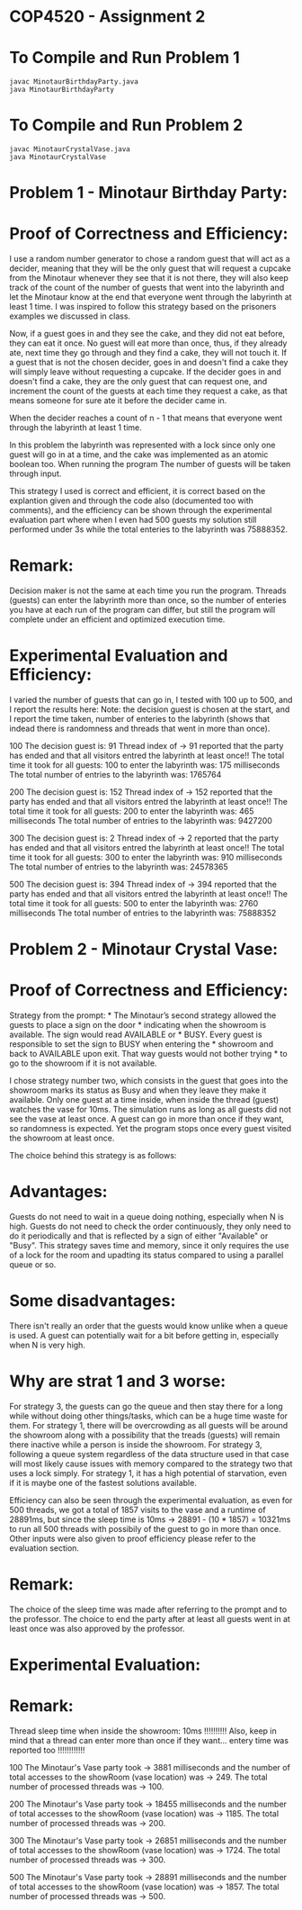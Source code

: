 # COP4520 - Assignment 2 

# To Compile and Run Problem 1 
``` 
javac MinotaurBirthdayParty.java
java MinotaurBirthdayParty 
``` 
# To Compile and Run Problem 2 
``` 
javac MinotaurCrystalVase.java
java MinotaurCrystalVase 
``` 

# Problem 1 - Minotaur Birthday Party:

# Proof of Correctness and Efficiency:

I use a random number generator to chose a random guest that will act as a decider, meaning that they will be the only guest that will 
request a cupcake from the Minotaur whenever they see that it is not there, they will also keep track of the count of the number of guests that 
went into the labyrinth and let the Minotaur know at the end that everyone went through the labyrinth at least 1 time. I was inspired to follow this strategy
based on the prisoners examples we discussed in class. 

Now, if a guest goes in and they see the cake, and they did not eat before, they can eat it once. No guest 
will eat more than once, thus, if they already ate, next time they go through and they find a cake, they will not touch it. If a guest that is not the chosen decider,
goes in and doesn't find a cake they will simply leave without requesting a cupcake. If the decider goes in and doesn't find a cake, they are the only guest that can request one, and increment the 
count of the guests at each time they request a cake, as that means someone for sure ate it before the decider came in. 

When the decider reaches a count of n - 1 that means that everyone went through the labyrinth at least 1 time. 

In this problem the labyrinth was represented with a lock since only one guest will go in at a time, and the cake was implemented as an atomic boolean too. When running the program 
The number of guests will be taken through input. 

This strategy I used is correct and efficient, it is correct based on the explantion given and through the code also (documented too with comments), and the efficiency can be shown through 
the experimental evaluation part where when I even had 500 guests my solution still performed under 3s while the total enteries to the labyrinth was 75888352. 

# Remark: 
Decision maker is not the same at each time you run the program.
Threads (guests) can enter the labyrinth more than once, so the number of enteries you have at each run of the program can differ, but still the program will complete 
under an efficient and optimized execution time. 

# Experimental Evaluation and Efficiency: 
I varied the number of guests that can go in, I tested with 100 up to 500, and I report the results here: 
Note: the decision guest is chosen at the start, and I report the time taken, number of enteries to the labyrinth (shows that indead there is randomness and threads that went in more than once).
 
100 
The decision guest is: 91
Thread index of -> 91 reported that the party has ended and that all visitors entred the labyrinth at least once!!
The total time it took for all guests: 100 to enter the labyrinth was: 175 milliseconds
The total number of entries to the labyrinth was: 1765764 
 
200 
The decision guest is: 152
Thread index of -> 152 reported that the party has ended and that all visitors entred the labyrinth at least once!!
The total time it took for all guests: 200 to enter the labyrinth was: 465 milliseconds
The total number of entries to the labyrinth was: 9427200 
 
300 
The decision guest is: 2
Thread index of -> 2 reported that the party has ended and that all visitors entred the labyrinth at least once!!
The total time it took for all guests: 300 to enter the labyrinth was: 910 milliseconds
The total number of entries to the labyrinth was: 24578365 
 
500 
The decision guest is: 394
Thread index of -> 394 reported that the party has ended and that all visitors entred the labyrinth at least once!!
The total time it took for all guests: 500 to enter the labyrinth was: 2760 milliseconds
The total number of entries to the labyrinth was: 75888352 
 

# Problem 2 - Minotaur Crystal Vase: 

# Proof of Correctness and Efficiency: 
Strategy from the prompt: 
            * The Minotaur’s second strategy allowed the guests to place a sign on the door 
            * indicating when the showroom is available. The sign would read AVAILABLE or 
            * BUSY. Every guest is responsible to set the sign to BUSY when entering the 
            * showroom and back to AVAILABLE upon exit. That way guests would not bother trying 
            * to go to the showroom if it is not available. 

I chose strategy number two, which consists in the guest that goes into the showroom marks its status as Busy and when they leave they 
make it available. Only one guest at a time inside, when inside the thread (guest) watches the vase for 10ms. The simulation runs as long as all guests 
did not see the vase at least once. A guest can go in more than once if they want, so randomness is expected. Yet the program stops once every guest visited the 
showroom at least once. 

The choice behind this strategy is as follows: 
# Advantages: 
Guests do not need to wait in a queue doing nothing, especially when N is high. 
Guests do not need to check the order continuously, they only need to do it periodically and that is reflected by a sign of either "Available" or "Busy".
This strategy saves time and memory, since it only requires the use of a lock for the room and upadting its status compared to using a parallel queue or so. 


# Some disadvantages:
There isn't really an order that the guests would know unlike when a queue is used. 
A guest can potentially wait for a bit before getting in, especially when N is very high.


# Why are strat 1 and 3 worse: 
For strategy 3, the guests can go the queue and then stay there for a long while without doing other things/tasks, which can be a huge time waste for them.
For strategy 1, there will be overcrowding as all guests will be around the showroom along with a possibility that the treads (guests) will remain there inactive 
while a person is inside the showroom. 
For strategy 3, following a queue system regardless of the data structure used in that case will most likely cause issues with memory compared to the strategy two that uses a lock simply.
For strategy 1, it has a high potential of starvation, even if it is maybe one of the fastest solutions available. 


Efficiency can also be seen through the experimental evaluation, as even for 500 threads, we got a total of 1857 visits to the vase
and a runtime of 28891ms, but since the sleep time is 10ms -> 28891 - (10 * 1857) = 10321ms to run all 500 threads with possibily of the guest to go in more than once. Other inputs were also given to proof efficiency please refer to the evaluation section. 

# Remark: 
The choice of the sleep time was made after referring to the prompt and to the professor. 
The choice to end the party after at least all guests went in at least once was also approved by the professor. 

# Experimental Evaluation: 

# Remark: 
Thread sleep time when inside the showroom: 10ms !!!!!!!!!!
Also, keep in mind that a thread can enter more than once if they want... entery time was reported too !!!!!!!!!!!!

100 
The Minotaur's Vase party took -> 3881 milliseconds and the number of total accesses to the showRoom (vase location) was -> 249.
The total number of processed threads was -> 100. 
 
200 
The Minotaur's Vase party took -> 18455 milliseconds and the number of total accesses to the showRoom (vase location) was -> 1185.
The total number of processed threads was -> 200. 
 
300 
The Minotaur's Vase party took -> 26851 milliseconds and the number of total accesses to the showRoom (vase location) was -> 1724.
The total number of processed threads was -> 300. 
 
500 
The Minotaur's Vase party took -> 28891 milliseconds and the number of total accesses to the showRoom (vase location) was -> 1857.
The total number of processed threads was -> 500. 

